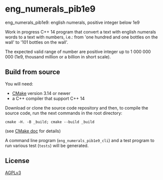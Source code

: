 eng_numerals_pib1e9
===================
eng_numerals_pib1e9: english numerals, positive integer below 1e9

Work in progress C++ 14 program that convert a text with english numerals words to a text with numbers, i.e.: from 'one hundred and one bottles on the wall' to '101 bottles on the wall'.

The expected valid range of number are positive integer up to 1 000 000 000 (1e9, thousand million or a billion in short scale).

Build from source
-----------------
You will need:
- [CMake](cmake.org) version 3.14 or newer
- a C++ compiler that support C++ 14

Download or clone the source code repository and then, to compile the source code, run the next commands in the root directory:

```
cmake -H. -B _build; cmake --build _build
``` 

(see [CMake doc](https://cmake.org/cmake/help/v3.14/) for details)

A command line program (`eng_numerals_pib1e9_cli`) and a test program to run various test (`tests`) will be generated.

License
-------
[AGPLv3](http://www.gnu.org/licenses/agpl-3.0.html)
